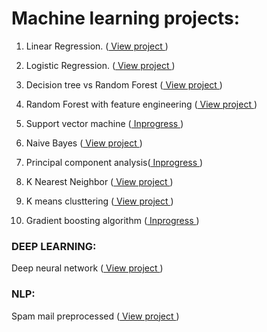 
# Machine learning projects:

1) Linear Regression. (<a href="http://nbviewer.jupyter.org/gist/Keerthivasan-A/57e65b159df4de883c1e4ed291d79ae0" target="_blank"> View project </a>)

2) Logistic Regression. (<a href="http://nbviewer.jupyter.org/gist/Keerthivasan-A/b935c6ceeacf9b77c269186bbcccaaf2" target="_blank"> View project </a>)

3) Decision tree vs Random Forest (<a href="http://nbviewer.jupyter.org/gist/Keerthivasan-A/532f15a0e7691196476048cd90c7dd78" target="_blank"> View project </a>) 

4) Random Forest with feature engineering (<a href="http://nbviewer.jupyter.org/gist/Keerthivasan-A/20c678e27ef7772ee4cd286ac04619cb"> View project </a>) 

5) Support vector machine (<a href=""> Inprogress </a>) 

6) Naive Bayes (<a href="https://www.kaggle.com/keerthi793/otto-product-classification"> View project </a>)

7) Principal component analysis(<a href=""> Inprogress </a>) 

8) K Nearest Neighbor (<a href="http://nbviewer.jupyter.org/gist/Keerthivasan-A/c81fefb9aa3f6b5e4a2c48bbbc2f5a19" target="_blank"> View project </a>)

9) K means clusttering (<a href="http://nbviewer.jupyter.org/gist/Keerthivasan-A/e470a26e9c264e81ab1270328c7bdf58" target="_blank"> View project </a>)

10) Gradient boosting algorithm (<a href=""> Inprogress </a>) 

### DEEP LEARNING:
  
  Deep neural network (<a href="https://www.kaggle.com/keerthi793/digit-recognizer-with-nn" target="_blank"> View project </a>)
  
### NLP:
  
  Spam mail preprocessed (<a href="http://nbviewer.jupyter.org/gist/Keerthivasan-A/8d7c8de1bbad27190cc026a466aef9b8" target="_blank"> View project </a>)
